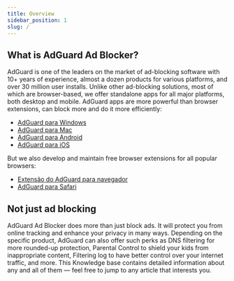 ```yaml
---
title: Overview
sidebar_position: 1
slug: /
---
```


## What is AdGuard Ad Blocker?

AdGuard is one of the leaders on the market of ad-blocking software with 10+ years of experience, almost a dozen products for various platforms, and over 30 million user installs. Unlike other ad-blocking solutions, most of which are browser-based, we offer standalone apps for all major platforms, both desktop and mobile. AdGuard apps are more powerful than browser extensions, can block more and do it more efficiently:

- [AdGuard para Windows](/adguard-for-windows/features/home-screen)
- [AdGuard para Mac](/adguard-for-mac/overview)
- [AdGuard para Android](/adguard-for-android/features/protection/ad-blocking)
- [AdGuard para iOS](/adguard-for-ios/overview)

But we also develop and maintain free browser extensions for all popular browsers:

- [Extensão do AdGuard para navegador](/adguard-browser-extension/overview)
- [AdGuard para Safari](/adguard-for-safari/features/general)

## Not just ad blocking

AdGuard Ad Blocker does more than just block ads. It will protect you from online tracking and enhance your privacy in many ways. Depending on the specific product, AdGuard can also offer such perks as DNS filtering for more rounded-up protection, Parental Control to shield your kids from inappropriate content, Filtering log to have better control over your internet traffic, and more. This Knowledge base contains detailed information about any and all of them — feel free to jump to any article that interests you.
